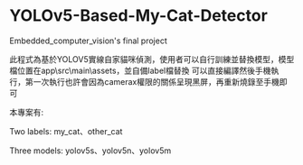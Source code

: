 # YOLOv5-Based-My-Cat-Detector

Embedded_computer_vision's final project

此程式為基於YOLOV5實線自家貓咪偵測，使用者可以自行訓練並替換模型，模型檔位置在app\src\main\assets，並自備label檔替換
可以直接編譯然後手機執行，第一次執行也許會因為camerax權限的關係呈現黑屏，再重新燒錄至手機即可

本專案有:

Two labels: my_cat、other_cat

Three models: yolov5s、yolov5n、yolov5m
